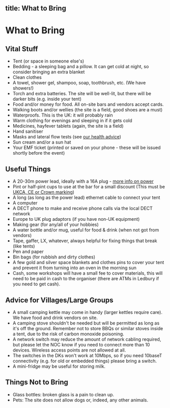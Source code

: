 title: What to Bring
---
# What to Bring

## Vital Stuff
* Tent (or space in someone else's)
* Bedding - a sleeping bag and a pillow. It can get cold at night, so consider bringing an extra blanket
* Clean clothes
* A towel, shower gel, shampoo, soap, toothbrush, etc. (We have showers!)
* Torch and extra batteries. The site will be well-lit, but there will be darker bits (e.g. inside your tent)
* Food and/or money for food. All on-site bars and vendors accept cards.
* Walking boots and/or wellies (the site is a field, good shoes are a must)
* Waterproofs. This is the UK: it will probably rain
* Warm clothing for evenings and sleeping in if it gets cold
* Medicines, hayfever tablets (again, the site is a field)
* Hand sanitiser
* Masks and lateral flow tests (see [our health advice](/about/health))
* Sun cream and/or a sun hat
* Your EMF ticket (printed or saved on your phone - these will be issued shortly before the event)

## Useful Things
* A 20-30m power lead, ideally with a 16A plug - [more info on power](/about/power)
* Pint or half-pint cups to use at the bar for a small discount (This must be [UKCA, CE or Crown marking](https://www.gov.uk/guidance/applying-a-crown-symbol-to-pint-glasses))
* A long (as long as the power lead) ethernet cable to connect your tent
* A computer
* A DECT phone to make and receive phone calls via the local DECT network
* Europe to UK plug adaptors (if you have non-UK equipment)
* Making gear (for any/all of your hobbies)
* A water bottle and/or mug, useful for food & drink (when not got from vendors)
* Tape, gaffer, LX, whatever, always helpful for fixing things that break (like tents)
* Pen and paper
* Bin bags (for rubbish and dirty clothes)
* A few gold and silver space blankets and clothes pins to cover your tent and prevent it from turning into an oven in the morning sun
* Cash, some workshops will have a small fee to cover materials, this will need to be paid in cash to the organiser (there are ATMs in Ledbury if you need to get cash).

## Advice for Villages/Large Groups
* A small camping kettle may come in handy (larger kettles require care). We have food and drink vendors on site.
* A camping stove shouldn't be needed but will be permitted as long as it's off the ground. Remember not to store BBQs or similar stoves inside a tent, due to the risk of carbon monoxide poisoning.
* A network switch may reduce the amount of network cabling required, but please let the NOC know if you need to connect more than 10 devices. Wireless access points are not allowed at all.
* The switches in the DKs won't work at 10Mbps, so if you need 10baseT connectivity (e.g. for old or embedded things) please bring a switch.
* A mini-fridge may be useful for storing milk.

## Things Not to Bring
* Glass bottles: broken glass is a pain to clean up.
* Pets: The site does not allow dogs or, indeed, any other animals.

